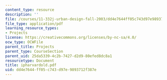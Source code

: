 ```yaml
---
content_type: resource
description: ''
file: /courses/11-332j-urban-design-fall-2003/dd4e7644ff05c743d97e9893712f387e_ipharvardold.pdf
file_type: application/pdf
learning_resource_types:
- Projects
license: https://creativecommons.org/licenses/by-nc-sa/4.0/
ocw_type: OCWFile
parent_title: Projects
parent_type: CourseSection
parent_uid: 25da5339-4c2b-7427-d2d9-80efed8dc8a1
resourcetype: Document
title: ipharvardold.pdf
uid: dd4e7644-ff05-c743-d97e-9893712f387e
---
```


